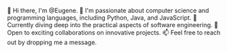 👋 Hi there, I'm @Eugene.
👀 I'm passionate about computer science and programming languages, including Python, Java, and JavaScript.
🌱 Currently diving deep into the practical aspects of software engineering.
💼 Open to exciting collaborations on innovative projects.
📫 Feel free to reach out by dropping me a message.

<!---
Jony251/Jony251 is a ✨ special ✨ repository because its `README.md` (this file) appears on your GitHub profile.
You can click the Preview link to take a look at your changes/
--->
